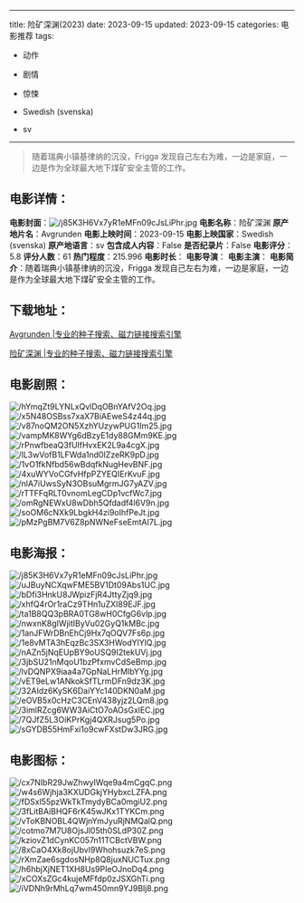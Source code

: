 
---
title: 险矿深渊(2023)
date: 2023-09-15
updated: 2023-09-15
categories: 电影推荐
tags:
- 动作
- 剧情
- 惊悚

- Swedish (svenska)
- sv
---


> 随着瑞典小镇基律纳的沉没，Frigga 发现自己左右为难，一边是家庭，一边是作为全球最大地下煤矿安全主管的工作。

## **电影详情**：

**电影封面**：<img src="https://image.tmdb.org/t/p/w200/j85K3H6Vx7yR1eMFn09cJsLiPhr.jpg" alt="/j85K3H6Vx7yR1eMFn09cJsLiPhr.jpg" title="/j85K3H6Vx7yR1eMFn09cJsLiPhr.jpg">
**电影名称**：险矿深渊
**原产地片名**：Avgrunden
**电影上映时间**：2023-09-15
**电影上映国家**：Swedish (svenska)
**原产地语言**：sv
**包含成人内容**：False
**是否纪录片**：False
**电影评分**：5.8
**评分人数**：61
**热门程度**：215.996
**电影时长**：
**电影导演**：
**电影主演**：
**电影简介**：随着瑞典小镇基律纳的沉没，Frigga 发现自己左右为难，一边是家庭，一边是作为全球最大地下煤矿安全主管的工作。

## **下载地址**：
[Avgrunden |专业的种子搜索、磁力链接搜索引擎](https://movie.amd794.com:2083/?search=Avgrunden&ordering=&mode=match_phrase&page_size=10&page=1)

[险矿深渊 |专业的种子搜索、磁力链接搜索引擎](https://movie.amd794.com:2083/?search=%E9%99%A9%E7%9F%BF%E6%B7%B1%E6%B8%8A&ordering=&mode=match_phrase&page_size=10&page=1)
 

## **电影剧照**：
<img src="https://image.tmdb.org/t/p/original/hYmqZt9LYNLxQvlDqOBnYAfV2Oq.jpg" alt="/hYmqZt9LYNLxQvlDqOBnYAfV2Oq.jpg" title="/hYmqZt9LYNLxQvlDqOBnYAfV2Oq.jpg"><img src="https://image.tmdb.org/t/p/original/x5N48OSBss7xaX7BiAEweS4z44q.jpg" alt="/x5N48OSBss7xaX7BiAEweS4z44q.jpg" title="/x5N48OSBss7xaX7BiAEweS4z44q.jpg"><img src="https://image.tmdb.org/t/p/original/v87noQM2ON5XzhYUzywPUG1Im25.jpg" alt="/v87noQM2ON5XzhYUzywPUG1Im25.jpg" title="/v87noQM2ON5XzhYUzywPUG1Im25.jpg"><img src="https://image.tmdb.org/t/p/original/vampMK8WYg6dBzyE1dy88GMm9KE.jpg" alt="/vampMK8WYg6dBzyE1dy88GMm9KE.jpg" title="/vampMK8WYg6dBzyE1dy88GMm9KE.jpg"><img src="https://image.tmdb.org/t/p/original/rPnwfbeaQ3fUlfHvxEK2L9a4cgX.jpg" alt="/rPnwfbeaQ3fUlfHvxEK2L9a4cgX.jpg" title="/rPnwfbeaQ3fUlfHvxEK2L9a4cgX.jpg"><img src="https://image.tmdb.org/t/p/original/lL3wVofB1LFWda1nd0IZzeRK9pD.jpg" alt="/lL3wVofB1LFWda1nd0IZzeRK9pD.jpg" title="/lL3wVofB1LFWda1nd0IZzeRK9pD.jpg"><img src="https://image.tmdb.org/t/p/original/1vO1fkNfbd56wBdqfkNugHevBNF.jpg" alt="/1vO1fkNfbd56wBdqfkNugHevBNF.jpg" title="/1vO1fkNfbd56wBdqfkNugHevBNF.jpg"><img src="https://image.tmdb.org/t/p/original/4xuWYVoCGfvHfpPZYEQIErKvuF.jpg" alt="/4xuWYVoCGfvHfpPZYEQIErKvuF.jpg" title="/4xuWYVoCGfvHfpPZYEQIErKvuF.jpg"><img src="https://image.tmdb.org/t/p/original/nlA7iUwsSyN3OBsuMgrmJG7yAZV.jpg" alt="/nlA7iUwsSyN3OBsuMgrmJG7yAZV.jpg" title="/nlA7iUwsSyN3OBsuMgrmJG7yAZV.jpg"><img src="https://image.tmdb.org/t/p/original/rTTFFqRLT0vnomLegCDp1vcfWc7.jpg" alt="/rTTFFqRLT0vnomLegCDp1vcfWc7.jpg" title="/rTTFFqRLT0vnomLegCDp1vcfWc7.jpg"><img src="https://image.tmdb.org/t/p/original/omRgNEWxU8wDbh5Qfdadf4l6V9n.jpg" alt="/omRgNEWxU8wDbh5Qfdadf4l6V9n.jpg" title="/omRgNEWxU8wDbh5Qfdadf4l6V9n.jpg"><img src="https://image.tmdb.org/t/p/original/soOM6cNXk9LbgkH4zi9oIhfPeJt.jpg" alt="/soOM6cNXk9LbgkH4zi9oIhfPeJt.jpg" title="/soOM6cNXk9LbgkH4zi9oIhfPeJt.jpg"><img src="https://image.tmdb.org/t/p/original/pMzPgBM7V6Z8pNWNeFseEmtAI7L.jpg" alt="/pMzPgBM7V6Z8pNWNeFseEmtAI7L.jpg" title="/pMzPgBM7V6Z8pNWNeFseEmtAI7L.jpg">

## **电影海报**：
<img src="https://image.tmdb.org/t/p/original/j85K3H6Vx7yR1eMFn09cJsLiPhr.jpg" alt="/j85K3H6Vx7yR1eMFn09cJsLiPhr.jpg" title="/j85K3H6Vx7yR1eMFn09cJsLiPhr.jpg"><img src="https://image.tmdb.org/t/p/original/uJBuyNCXqwFME5BV1Dt09Abs1UC.jpg" alt="/uJBuyNCXqwFME5BV1Dt09Abs1UC.jpg" title="/uJBuyNCXqwFME5BV1Dt09Abs1UC.jpg"><img src="https://image.tmdb.org/t/p/original/bDfi3HnkU8JWpizFjR4JttyZjq9.jpg" alt="/bDfi3HnkU8JWpizFjR4JttyZjq9.jpg" title="/bDfi3HnkU8JWpizFjR4JttyZjq9.jpg"><img src="https://image.tmdb.org/t/p/original/xhfQ4rOr1raCz9THn1uZXI89EJF.jpg" alt="/xhfQ4rOr1raCz9THn1uZXI89EJF.jpg" title="/xhfQ4rOr1raCz9THn1uZXI89EJF.jpg"><img src="https://image.tmdb.org/t/p/original/ta1B8QQ3pBRA0TG8wH0CfgG6vlp.jpg" alt="/ta1B8QQ3pBRA0TG8wH0CfgG6vlp.jpg" title="/ta1B8QQ3pBRA0TG8wH0CfgG6vlp.jpg"><img src="https://image.tmdb.org/t/p/original/nwxnK8gIWjitIByVu02GyQ1kMBc.jpg" alt="/nwxnK8gIWjitIByVu02GyQ1kMBc.jpg" title="/nwxnK8gIWjitIByVu02GyQ1kMBc.jpg"><img src="https://image.tmdb.org/t/p/original/1anJFWrDBnEhCj9Hx7qOQV7Fs6p.jpg" alt="/1anJFWrDBnEhCj9Hx7qOQV7Fs6p.jpg" title="/1anJFWrDBnEhCj9Hx7qOQV7Fs6p.jpg"><img src="https://image.tmdb.org/t/p/original/1e8vMTA3hEqzBc3SX3HWodYlYlQ.jpg" alt="/1e8vMTA3hEqzBc3SX3HWodYlYlQ.jpg" title="/1e8vMTA3hEqzBc3SX3HWodYlYlQ.jpg"><img src="https://image.tmdb.org/t/p/original/nAZn5jNqEUpBY9oUSQ9I2tekUVj.jpg" alt="/nAZn5jNqEUpBY9oUSQ9I2tekUVj.jpg" title="/nAZn5jNqEUpBY9oUSQ9I2tekUVj.jpg"><img src="https://image.tmdb.org/t/p/original/3jbSU21nMqoU1bzPfxmvCdSeBmp.jpg" alt="/3jbSU21nMqoU1bzPfxmvCdSeBmp.jpg" title="/3jbSU21nMqoU1bzPfxmvCdSeBmp.jpg"><img src="https://image.tmdb.org/t/p/original/lvDQNPX9iaa4a7GpNaLHrMIbYYg.jpg" alt="/lvDQNPX9iaa4a7GpNaLHrMIbYYg.jpg" title="/lvDQNPX9iaa4a7GpNaLHrMIbYYg.jpg"><img src="https://image.tmdb.org/t/p/original/vET9eLw1ANkokSfTLrmDFn9dz3K.jpg" alt="/vET9eLw1ANkokSfTLrmDFn9dz3K.jpg" title="/vET9eLw1ANkokSfTLrmDFn9dz3K.jpg"><img src="https://image.tmdb.org/t/p/original/32AIdz6KySK6DaiYYc140DKN0aM.jpg" alt="/32AIdz6KySK6DaiYYc140DKN0aM.jpg" title="/32AIdz6KySK6DaiYYc140DKN0aM.jpg"><img src="https://image.tmdb.org/t/p/original/eOVB5x0cHzC3CEnV438yjz2LQm8.jpg" alt="/eOVB5x0cHzC3CEnV438yjz2LQm8.jpg" title="/eOVB5x0cHzC3CEnV438yjz2LQm8.jpg"><img src="https://image.tmdb.org/t/p/original/3imlRZcg6WW3AiCtO7oAOsGxlEC.jpg" alt="/3imlRZcg6WW3AiCtO7oAOsGxlEC.jpg" title="/3imlRZcg6WW3AiCtO7oAOsGxlEC.jpg"><img src="https://image.tmdb.org/t/p/original/7QJfZ5L3OiKPrKgj4QXRJsug5Po.jpg" alt="/7QJfZ5L3OiKPrKgj4QXRJsug5Po.jpg" title="/7QJfZ5L3OiKPrKgj4QXRJsug5Po.jpg"><img src="https://image.tmdb.org/t/p/original/sGYDB55HmFxi1o9cwFXstDw3JRG.jpg" alt="/sGYDB55HmFxi1o9cwFXstDw3JRG.jpg" title="/sGYDB55HmFxi1o9cwFXstDw3JRG.jpg">

## **电影图标**：
<img src="https://image.tmdb.org/t/p/original/cx7NIbR29JwZhwyIWqe9a4mCgqC.png" alt="/cx7NIbR29JwZhwyIWqe9a4mCgqC.png" title="/cx7NIbR29JwZhwyIWqe9a4mCgqC.png"><img src="https://image.tmdb.org/t/p/original/w4s6Wjhja3KXUDGkjYHybxcLZFA.png" alt="/w4s6Wjhja3KXUDGkjYHybxcLZFA.png" title="/w4s6Wjhja3KXUDGkjYHybxcLZFA.png"><img src="https://image.tmdb.org/t/p/original/fDSxl55pzWkTkTmydyBCa0mgiU2.png" alt="/fDSxl55pzWkTkTmydyBCa0mgiU2.png" title="/fDSxl55pzWkTkTmydyBCa0mgiU2.png"><img src="https://image.tmdb.org/t/p/original/3fLitBAiBHQF6rK45wJKx1TYKCm.png" alt="/3fLitBAiBHQF6rK45wJKx1TYKCm.png" title="/3fLitBAiBHQF6rK45wJKx1TYKCm.png"><img src="https://image.tmdb.org/t/p/original/vToKBNOBL4QWjnYmJyuRjNMQalQ.png" alt="/vToKBNOBL4QWjnYmJyuRjNMQalQ.png" title="/vToKBNOBL4QWjnYmJyuRjNMQalQ.png"><img src="https://image.tmdb.org/t/p/original/cotmo7M7U8OjsJl05th0SLdP30Z.png" alt="/cotmo7M7U8OjsJl05th0SLdP30Z.png" title="/cotmo7M7U8OjsJl05th0SLdP30Z.png"><img src="https://image.tmdb.org/t/p/original/kziovZ1dCynKC057n11TCBctVBW.png" alt="/kziovZ1dCynKC057n11TCBctVBW.png" title="/kziovZ1dCynKC057n11TCBctVBW.png"><img src="https://image.tmdb.org/t/p/original/8xCaO4Xk8ojUbvl9Whohsuzk7eS.png" alt="/8xCaO4Xk8ojUbvl9Whohsuzk7eS.png" title="/8xCaO4Xk8ojUbvl9Whohsuzk7eS.png"><img src="https://image.tmdb.org/t/p/original/rXmZae6sgdosNHp8Q8juxNUCTux.png" alt="/rXmZae6sgdosNHp8Q8juxNUCTux.png" title="/rXmZae6sgdosNHp8Q8juxNUCTux.png"><img src="https://image.tmdb.org/t/p/original/h6hbjXjNET1XH8Us9PIeOJnoDq4.png" alt="/h6hbjXjNET1XH8Us9PIeOJnoDq4.png" title="/h6hbjXjNET1XH8Us9PIeOJnoDq4.png"><img src="https://image.tmdb.org/t/p/original/xCOXsZGc4kujeMFfdp0zJSXGhTi.png" alt="/xCOXsZGc4kujeMFfdp0zJSXGhTi.png" title="/xCOXsZGc4kujeMFfdp0zJSXGhTi.png"><img src="https://image.tmdb.org/t/p/original/iVDNh9rMhLq7wm450mn9YJ9Blj8.png" alt="/iVDNh9rMhLq7wm450mn9YJ9Blj8.png" title="/iVDNh9rMhLq7wm450mn9YJ9Blj8.png">

